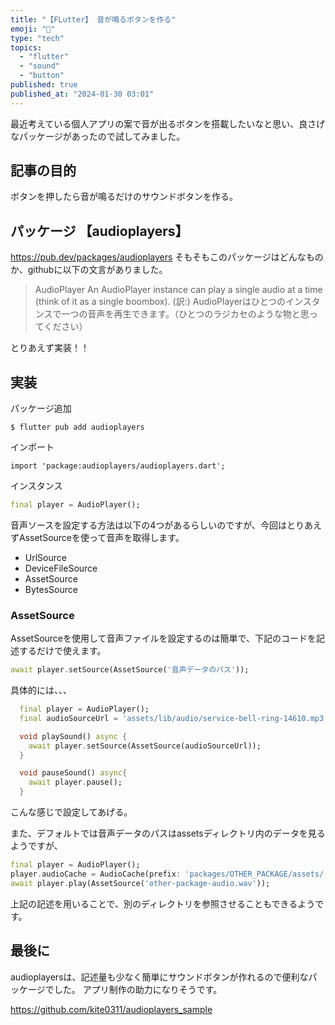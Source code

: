 ```yaml
---
title: "【FLutter】 音が鳴るボタンを作る"
emoji: "🫵"
type: "tech"
topics:
  - "flutter"
  - "sound"
  - "button"
published: true
published_at: "2024-01-30 03:01"
---
```


最近考えている個人アプリの案で音が出るボタンを搭載したいなと思い、良さげなパッケージがあったので試してみました。

## 記事の目的
ボタンを押したら音が鳴るだけのサウンドボタンを作る。

## パッケージ 【audioplayers】
https://pub.dev/packages/audioplayers
そもそもこのパッケージはどんなものか、githubに以下の文言がありました。
>AudioPlayer
An AudioPlayer instance can play a single audio at a time (think of it as a single boombox).
(訳:)
AudioPlayerはひとつのインスタンスで一つの音声を再生できます。（ひとつのラジカセのような物と思ってください）

とりあえず実装！！

## 実装
パッケージ追加
````
$ flutter pub add audioplayers
````
インポート
````
import 'package:audioplayers/audioplayers.dart';
````
インスタンス
````dart
final player = AudioPlayer();
````
音声ソースを設定する方法は以下の4つがあるらしいのですが、今回はとりあえずAssetSourceを使って音声を取得します。
- UrlSource
- DeviceFileSource
- AssetSource 
- BytesSource

### AssetSource
AssetSourceを使用して音声ファイルを設定するのは簡単で、下記のコードを記述するだけで使えます。
````dart
await player.setSource(AssetSource('音声データのパス'));
````
具体的には、、、
````dart
  final player = AudioPlayer();
  final audioSourceUrl = 'assets/lib/audio/service-bell-ring-14610.mp3';

  void playSound() async {
    await player.setSource(AssetSource(audioSourceUrl));
  }

  void pauseSound() async{
    await player.pause();
  }
````
こんな感じで設定してあげる。

また、デフォルトでは音声データのパスはassetsディレクトリ内のデータを見るようですが、
````dart
final player = AudioPlayer();
player.audioCache = AudioCache(prefix: 'packages/OTHER_PACKAGE/assets/')
await player.play(AssetSource('other-package-audio.wav'));
````
上記の記述を用いることで、別のディレクトリを参照させることもできるようです。

## 最後に
audioplayersは、記述量も少なく簡単にサウンドボタンが作れるので便利なパッケージでした。
アプリ制作の助力になりそうです。

https://github.com/kite0311/audioplayers_sample
